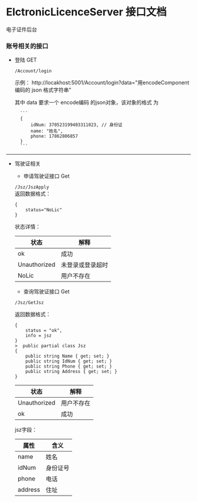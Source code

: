 # ElctronicLicenceServer 接口文档
电子证件后台

### 账号相关的接口

- 登陆 GET

    ```/Account/login```   

    示例： http://locakhost:5001/Account/login?data="用encodeComponent编码的 json 格式字符串"
    
    其中 data 要求一个  encode编码 的json对象，该对象的格式 为 
    
        ```
        {
            idNum: 370523199403311023, // 身份证
            name: "姓名", 
            phone: 17862806857
        }
        ```
---------------

- 驾驶证相关
    - 申请驾驶证接口 Get

    ```/Jsz/JszApply```    
    返回数据格式：
    ```
    {
        status="NoLic"
    }
    ```
    状态详情：

    |状态|解释|
    |-|-|
    |ok|成功|
    |Unauthorized|未登录或登录超时|
    |NoLic|用户不存在|

    - 查询驾驶证接口 Get

    ```/Jsz/GetJsz```

    返回数据格式：
    ```
    {
        status = "ok",
        info = jsz
    }
    >  public partial class Jsz
    {
        public string Name { get; set; }
        public string IdNum { get; set; }
        public string Phone { get; set; }
        public string Address { get; set; }
    }
    ```
    |状态|解释|
    |-|-|
    |Unauthorized|用户不存在|
    |ok| 成功|

    jsz字段：
    
    |属性|含义|
    |-|-|
    |name|姓名|
    |idNum| 身份证号|
    |phone|电话|
    |address|住址|
      
        


